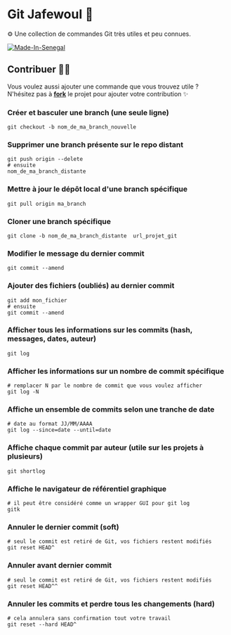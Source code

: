 # Git Jafewoul 🚀

⚙️ Une collection de commandes Git très utiles et peu connues.

[![Made-In-Senegal](https://github.com/GalsenDev221/made.in.senegal/blob/master/assets/badge.svg)](https://github.com/GalsenDev221/made.in.senegal)

## Contribuer 🤝🏽

Vous voulez aussi ajouter une commande que vous trouvez utile ?  
N'hésitez pas à **[fork](https://github.com/daoodaba975/git.jafewoul/fork)** le projet pour ajouter votre contribution ✨

### Créer et basculer une branch (une seule ligne)

```properties
git checkout -b nom_de_ma_branch_nouvelle
```

### Supprimer une branch présente sur le repo distant

```properties
git push origin --delete
# ensuite
nom_de_ma_branch_distante
```

### Mettre à jour le dépôt local d'une branch spécifique

```properties
git pull origin ma_branch
```

### Cloner une branch spécifique

```properties
git clone -b nom_de_ma_branch_distante  url_projet_git
```

### Modifier le message du dernier commit

```properties
git commit --amend
```

### Ajouter des fichiers (oubliés) au dernier commit

```properties
git add mon_fichier
# ensuite
git commit --amend
```

### Afficher tous les informations sur les commits (hash, messages, dates, auteur)

```properties
git log
```

### Afficher les informations sur un nombre de commit spécifique

```properties
# remplacer N par le nombre de commit que vous voulez afficher
git log -N
```

### Affiche un ensemble de commits selon une tranche de date

```properties
# date au format JJ/MM/AAAA
git log --since=date --until=date
```

### Affiche chaque commit par auteur (utile sur les projets à plusieurs)

```properties
git shortlog
```

### Affiche le navigateur de référentiel graphique

```properties
# il peut être considéré comme un wrapper GUI pour git log
gitk
```

### Annuler le dernier commit (soft)

```properties
# seul le commit est retiré de Git, vos fichiers restent modifiés
git reset HEAD^
```

### Annuler avant dernier commit

```properties
# seul le commit est retiré de Git, vos fichiers restent modifiés
git reset HEAD^^
```

### Annuler les commits et perdre tous les changements (hard)

```properties
# cela annulera sans confirmation tout votre travail
git reset --hard HEAD^
```

